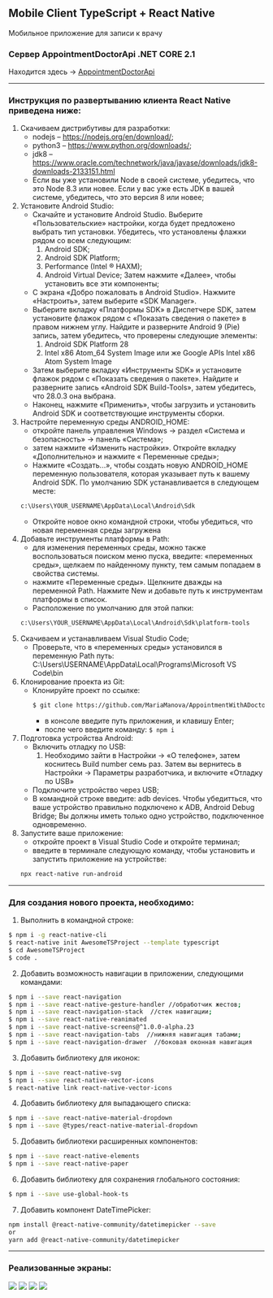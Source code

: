 ## Mobile Client TypeScript + React Native 
Мобильное приложение для записи к врачу

### Сервер AppointmentDoctorApi .NET CORE 2.1
Находится здесь -> [AppointmentDoctorApi](https://github.com/MariaManova/AppointmentDoctorApi)

--------------
### Инструкция по развертыванию клиента React Native приведена ниже:
1. Скачиваем дистрибутивы для разработки: 
    * nodejs – https://nodejs.org/en/download/;
    * python3 – https://www.python.org/downloads/;
    * jdk8 – https://www.oracle.com/technetwork/java/javase/downloads/jdk8-downloads-2133151.html
    - Если вы уже установили Node в своей системе, убедитесь, что это Node 8.3 или новее. Если у вас уже есть JDK в вашей системе, убедитесь, что это версия 8 или новее;
2. Установите Android Studio:
    * Скачайте и установите Android Studio. Выберите «Пользовательские» настройки, когда будет предложено выбрать тип установки. Убедитесь, что установлены флажки рядом со всем следующим:
        1. Android SDK;
        2. Android SDK Platform;
        3. Performance (Intel ® HAXM);
        4. Android Virtual Device;
    Затем нажмите «Далее», чтобы установить все эти компоненты;
    * С экрана «Добро пожаловать в Android Studio». Нажмите «Настроить», затем выберите «SDK Manager». 
    * Выберите вкладку «Платформы SDK» в Диспетчере SDK, затем установите флажок рядом с «Показать сведения о пакете» в правом нижнем углу. Найдите и разверните Android 9 (Pie) запись, затем убедитесь, что проверены следующие элементы:
        1. Android SDK Platform 28
        2. Intel x86 Atom_64 System Image или же Google APIs Intel x86 Atom System Image
    * Затем выберите вкладку «Инструменты SDK» и установите флажок рядом с «Показать сведения о пакете». Найдите и разверните запись «Android SDK Build-Tools», затем убедитесь, что 28.0.3 она выбрана.
    * Наконец, нажмите «Применить», чтобы загрузить и установить Android SDK и соответствующие инструменты сборки.
3. Настройте переменную среды ANDROID_HOME:
    * откройте панель управления Windows -> раздел «Система и безопасность» -> панель «Система»;
    * затем нажмите «Изменить настройки». Откройте вкладку «Дополнительно» и нажмите « Переменные среды»;
    * Нажмите «Создать...», чтобы создать новую ANDROID_HOME переменную пользователя, которая указывает путь к вашему Android SDK.
    По умолчанию SDK устанавливается в следующем месте:
    ```bash
    c:\Users\YOUR_USERNAME\AppData\Local\Android\Sdk
    ```
    * Откройте новое окно командной строки, чтобы убедиться, что новая переменная среды загружена
4. Добавьте инструменты платформы в Path:
    * для изменения переменных среды, можно также воспользоваться поиском меню пуска, введите: «переменных среды», щелкаем по найденному пункту, тем самым попадаем в свойства системы.
    * нажмите «Переменные среды». Щелкните дважды на переменной Path. Нажмите New и добавьте путь к инструментам платформы в список.
    - Расположение по умолчанию для этой папки:  
    ```bash
    c:\Users\YOUR_USERNAME\AppData\Local\Android\Sdk\platform-tools
    ```
5. Скачиваем и устанавливаем Visual Studio Code;
    * Проверьте, что в «переменных среды» установился в переменную Path путь: C:\Users\USERNAME\AppData\Local\Programs\Microsoft VS Code\bin
6. Клонирование проекта из Git:
    * Клонируйте проект по ссылке: 
        ```bash
        $ git clone https://github.com/MariaManova/AppointmentWithADoctor.git
        ```
        * в консоле введите путь приложения, и клавишу Enter; 
        * после чего введите команду:  `$ npm i `	
7. Подготовка устройства Android: 
    *	Включить отладку по USB:
        1. Необходимо зайти в Настройки -> «О телефоне», затем коснитесь Build number семь раз. Затем вы вернитесь в Настройки -> Параметры разработчика, и включите «Отладку по USB»
    *	Подключите устройство через USB;
    *	В командной  строке введите:  adb devices. Чтобы убедитться, что ваше устройство правильно подключено к ADB, Android Debug Bridge;
    Вы должны иметь только одно устройство, подключенное одновременно. 
8. Запустите ваше приложение:
    * откройте проект в Visual Studio Code и откройте терминал;
    * введите в терминале следующую команду, чтобы установить и запустить приложение на устройстве:
    ```bash
    npx react-native run-android
    ```

------------------
### Для создания нового проекта, необходимо: 
1.  Выполнить в командной строке: 
```bash
$ npm i -g react-native-cli
$ react-native init AwesomeTSProject --template typescript 
$ cd AwesomeTSProject 
$ code . 
```
2. Добавить возможность навигации в приложении, следующими командами:
```bash
$ npm i --save react-navigation 
$ npm i --save react-native-gesture-handler //обработчик жестов;
$ npm i --save react-navigation-stack  //стек навигации;
$ npm i --save react-native-reanimated 
$ npm i --save react-native-screens@^1.0.0-alpha.23
$ npm i --save react-navigation-tabs  //нижняя навигация табами; 
$ npm i --save react-navigation-drawer  //боковая оконная навигация
```
3. Добавить библиотеку для иконок:
```bash
$ npm i --save react-native-svg
$ npm i --save react-native-vector-icons
$ react-native link react-native-vector-icons
```

4. Добавить библиотеку для выпадающего списка:
```bash
$ npm i --save react-native-material-dropdown
$ npm i --save @types/react-native-material-dropdown
```

5. Добавить библиотеки расширенных компонентов:
```bash
$ npm i --save react-native-elements
$ npm i --save react-native-paper
```

6. Добавить библиотеку для сохранения глобального состояния:
```bash
$ npm i --save use-global-hook-ts
```

7. Добавить компонент DateTimePicker:
```bash
npm install @react-native-community/datetimepicker --save
or
yarn add @react-native-community/datetimepicker
```

------------------
### Реализованные экраны: 
![](https://i.ibb.co/VVythyN/1-mini.jpg)
![](https://i.ibb.co/HqCJ6w0/2-mini.png)
![](https://i.ibb.co/pd9vq2w/3-1-mini.png)
![](https://i.ibb.co/KhkxLm7/3-3-mini.png)